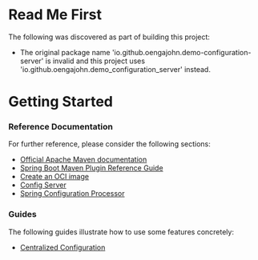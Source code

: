 # Read Me First
The following was discovered as part of building this project:

* The original package name 'io.github.oengajohn.demo-configuration-server' is invalid and this project uses 'io.github.oengajohn.demo_configuration_server' instead.

# Getting Started

### Reference Documentation
For further reference, please consider the following sections:

* [Official Apache Maven documentation](https://maven.apache.org/guides/index.html)
* [Spring Boot Maven Plugin Reference Guide](https://docs.spring.io/spring-boot/docs/3.2.6/maven-plugin/reference/html/)
* [Create an OCI image](https://docs.spring.io/spring-boot/docs/3.2.6/maven-plugin/reference/html/#build-image)
* [Config Server](https://docs.spring.io/spring-cloud-config/docs/current/reference/html/#_spring_cloud_config_server)
* [Spring Configuration Processor](https://docs.spring.io/spring-boot/docs/3.2.6/reference/htmlsingle/index.html#appendix.configuration-metadata.annotation-processor)

### Guides
The following guides illustrate how to use some features concretely:

* [Centralized Configuration](https://spring.io/guides/gs/centralized-configuration/)

